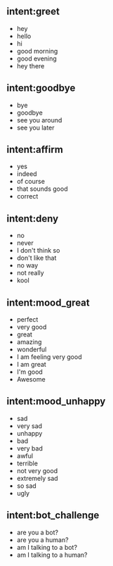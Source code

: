## intent:greet
- hey
- hello
- hi
- good morning
- good evening
- hey there

## intent:goodbye
- bye
- goodbye
- see you around
- see you later

## intent:affirm
- yes
- indeed
- of course
- that sounds good
- correct

## intent:deny
- no
- never
- I don't think so
- don't like that
- no way
- not really
- kool

## intent:mood_great
- perfect
- very good
- great
- amazing
- wonderful
- I am feeling very good
- I am great
- I'm good
- Awesome

## intent:mood_unhappy
- sad
- very sad
- unhappy
- bad
- very bad
- awful
- terrible
- not very good
- extremely sad
- so sad
- ugly

## intent:bot_challenge
- are you a bot?
- are you a human?
- am I talking to a bot?
- am I talking to a human?
